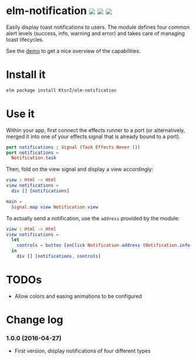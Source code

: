 # elm-notification [![](https://img.shields.io/badge/documentation-1.1.0-yellow.svg?style=flat-square)](http://package.elm-lang.org/packages/KtorZ/elm-notification/latest/) ![](https://img.shields.io/badge/license-mit-blue.svg?style=flat-square) ![](https://img.shields.io/badge/gluten-free-green.svg?style=flat-square)


Easily display toast notifications to users. The module defines four common alert levels (success,
info, warning and error) and takes care of managing toast lifecycles.

See the [demo](https://ktorz.github.io/elm-notification) to get a nice overview of the capabilities.

# Install it

```bash
elm package install KtorZ/elm-notification
```

# Use it

Within your app, first connect the effects runner to a port (or alternatively, merged it into
one of your effects signal that is already bound to a port).

```elm
port notifications : Signal (Task Effects.Never ())
port notifications =
  Notification.task
```

Then, fold on the view signal and display a view accordingly:

```elm
view : Html -> Html
view notifications =
  div [] [notifications] 

main =
  Signal.map view Notification.view
```

To actually send a notification, use the `address` provided by the module:

```elm
view : Html -> Html
view notifications =
  let
    controls = button [onClick Notification.address (Notification.info "Elm rocks!")]
  in
    div [] [notifications, controls]
```

# TODOs

- Allow colors and easing animations to be configured

# Change log

### 1.0.0 (2016-04-27)

- First version, display notifications of four different types


